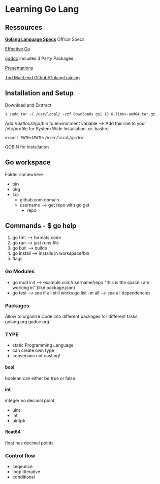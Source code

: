 # Learning Go Lang

## Ressources

**[Golang Language Specs](https://golang.org/ref/spec)** Offical Specs

[Effective Go](https://golang.org/doc/effective_go.html)

[godoc](https://godoc.org/) includes 3 Party Packages

[Presentations](https://goo.gl/Tbz6Xf)

[Tod MacLeod Github/GolangTraining](https://github.com/GoesToEleven/GolangTraining)

## Installation and Setup

Download and Exttract

    $ sudo tar -C /usr/local/ -xzf Downloads go1.13.6.linux-amd64.tar.gz

Add /usr/local/go/bin to environment variable --> Add this line to your
/etc/profile for System Wide Installation. or .bashrc

    export PATH=$PATH:/user/local/go/bin

GOBIN for installation

## Go workspace

Folder somewhere

- bin
- pkg
- src
  - github.com domain
  - username --> get repo with go get
    - repo

## Commands - \$ go help

1. go fmt --> formats code
1. go run --> just runs file
1. go buit --> builds
1. go install --> installs in workspace/bin
1. flags

### Go Modules

- go mod init --> example.com/username/repo "this is the space i am working in"
  (like package.json)
- go test --> see if all still works go list -m all --> see all dependencies

### Packages

Allow to organize Code into different packages for different tasks golang.org
godoc.org

### TYPE

- static Programming Language
- can create own type
- conversion not casting!

#### bool
boolean can either be true or false

#### int
integer no decimal point
 * uint
 * int
 * uintptr

#### float64
float has decimal points


### Control flow
* seqeunce 
* loop itterative
* conditional

